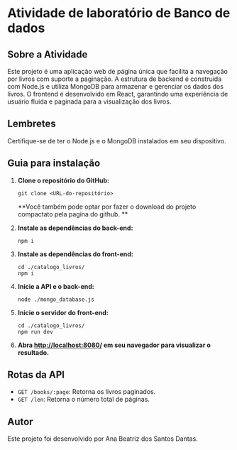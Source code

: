 # Atividade de laboratório de Banco de dados

## Sobre a Atividade

Este projeto é uma aplicação web de página única que facilita a navegação por livros com suporte a paginação. A estrutura de backend é construída com Node.js e utiliza MongoDB para armazenar e gerenciar os dados dos livros. O frontend é desenvolvido em React, garantindo uma experiência de usuário fluida e paginada para a visualização dos livros.

## Lembretes

Certifique-se de ter o Node.js e o MongoDB instalados em seu dispositivo.

## Guia para instalação

1. **Clone o repositório do GitHub:**

    ```
    git clone <URL-do-repositório>
    ```

    **Você também pode optar por fazer o download do projeto compactato pela pagina do github. **

2. **Instale as dependências do back-end:**

    ```
    npm i
    ```

3. **Instale as dependências do front-end:**

    ```
    cd ./catalogo_livros/
    npm i
    ```

4. **Inicie a API e o back-end:**

    ```
    node ./mongo_database.js
    ```

5. **Inicie o servidor do front-end:**

    ```
    cd ./catalogo_livros/
    npm run dev
    ```

6. **Abra [http://localhost:8080/](http://localhost:8080/) em seu navegador para visualizar o resultado.**

## Rotas da API

-   `GET /books/:page`: Retorna os livros paginados.
-   `GET /len`: Retorna o número total de páginas.

## Autor

Este projeto foi desenvolvido por Ana Beatriz dos Santos Dantas.
